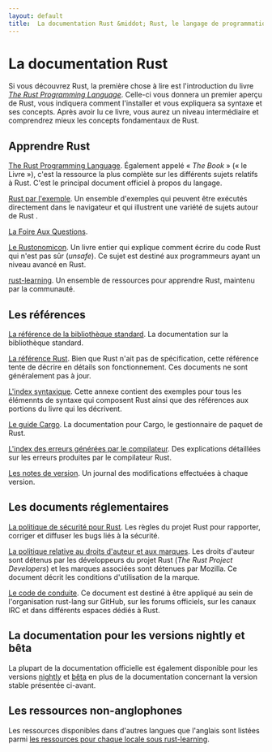 ```yaml
---
layout: default
title:  La documentation Rust &middot; Rust, le langage de programmation
---
```


# La documentation Rust

Si vous découvrez Rust, la première chose à lire est l'introduction du livre [*The Rust Programming Language*][book]. Celle-ci vous donnera un premier aperçu de Rust, vous indiquera comment l'installer et vous expliquera sa syntaxe et ses concepts. Après avoir lu ce livre, vous aurez un niveau intermédiaire et comprendrez mieux les concepts fondamentaux de Rust.

## Apprendre Rust

[The Rust Programming Language][book]. Également appelé « *The Book* » (« le Livre »), c'est la ressource la plus complète sur les différents sujets relatifs à Rust. C'est le principal document officiel à propos du langage.

[Rust par l'exemple][rbe]. Un ensemble d'exemples qui peuvent être exécutés directement dans le navigateur et qui illustrent une variété de sujets autour de Rust .

[La Foire Aux Questions][faq].

[Le Rustonomicon][nomicon]. Un livre entier qui explique comment écrire du code Rust qui n'est pas sûr (*unsafe*). Ce sujet est destiné aux programmeurs ayant un niveau avancé en Rust.

[rust-learning]. Un ensemble de ressources pour apprendre Rust, maintenu par la communauté.

[book]: https://doc.rust-lang.org/book/
[rbe]: http://rustbyexample.com
[faq]: faq.html
[nomicon]: https://doc.rust-lang.org/nomicon/
[rust-learning]: https://github.com/ctjhoa/rust-learning

## Les références

[La référence de la bibliothèque standard][api]. La documentation sur la bibliothèque standard.

[La référence Rust][ref]. Bien que Rust n'ait pas de spécification, cette référence tente de décrire en détails son fonctionnement. Ces documents ne sont généralement pas à jour.

[L'index syntaxique][syn]. Cette annexe contient des exemples pour tous les élémennts de syntaxe qui composent Rust ainsi que des références aux portions du livre qui les décrivent.

[Le guide Cargo][cargo]. La documentation pour Cargo, le gestionnaire de paquet de Rust.

[L'index des erreurs générées par le compilateur][err]. Des explications détaillées sur les erreurs produites par le compilateur Rust.

[Les notes de version][release_notes]. Un journal des modifications effectuées à chaque version.

[api]: https://doc.rust-lang.org/std/
[syn]: https://doc.rust-lang.org/book/syntax-index.html
[ref]: https://doc.rust-lang.org/reference.html
[cargo]: http://doc.crates.io/guide.html
[err]: https://doc.rust-lang.org/error-index.html
[release_notes]: https://github.com/rust-lang/rust/blob/stable/RELEASES.md

## Les documents réglementaires

[La politique de sécurité pour Rust][security]. Les règles du projet Rust pour rapporter, corriger et diffuser les bugs liés à la sécurité.

[La politique relative au droits d'auteur et aux marques][legal]. Les droits d'auteur sont détenus par les développeurs du projet Rust (*The Rust Project Developers*) et les marques associées sont détenues par Mozilla. Ce document décrit les conditions d'utilisation de la marque.

[Le code de conduite][coc]. Ce document est destiné à être appliqué au sein de l'organisation rust-lang sur GitHub, sur les forums officiels, sur les canaux IRC et dans différents espaces dédiés à Rust.

[security]: security.html
[legal]: legal.html
[coc]: https://www.rust-lang.org/conduct.html

## La documentation pour les versions nightly et bêta

La plupart de la documentation officielle est également disponible pour les versions [nightly] et [bêta][beta] en plus de la documentation concernant la version stable présentée ci-avant.

[nightly]: https://doc.rust-lang.org/nightly/
[beta]: https://doc.rust-lang.org/beta/

## Les ressources non-anglophones

Les ressources disponibles dans d'autres langues que l'anglais sont listées parmi
[les ressources pour chaque locale sous rust-learning][locale].

[locale]: https://github.com/ctjhoa/rust-learning#locale-links
